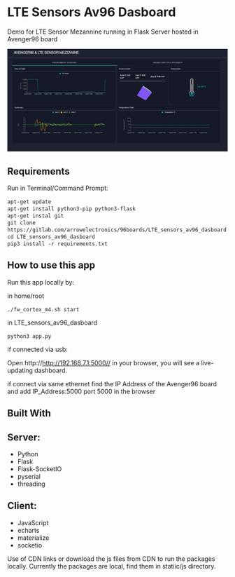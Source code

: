 # LTE Sensors Av96 Dasboard

Demo for LTE Sensor Mezannine running in Flask Server hosted in Avenger96 board

![Alt-Text](/images/avenger_UI.JPG)

## Requirements

Run in Terminal/Command Prompt:

```
apt-get update
apt-get install python3-pip python3-flask
apt-get instal git
git clone https://gitlab.com/arrowelectronics/96boards/LTE_sensors_av96_dasboard.git
cd LTE_sensors_av96_dasboard
pip3 install -r requirements.txt
```

## How to use this app

Run this app locally by:

in home/root

```
./fw_cortex_m4.sh start
```

in LTE_sensors_av96_dasboard

```
python3 app.py
```

if connected via usb:

Open http://http://192.168.7.1:5000// in your browser, you will see a live-updating dashboard.

if connect via same ethernet find the IP Address of the Avenger96 board and add IP_Address:5000 port 5000 in the browser

## Built With

## Server:

- Python
- Flask
- Flask-SocketIO
- pyserial
- threading

## Client:

- JavaScript
- echarts
- materialize
- socketio

Use of CDN links or download the js files from CDN to run the packages locally.
Currently the packages are local, find them in statiic/js directory.
